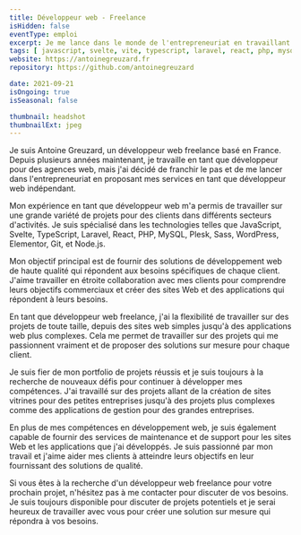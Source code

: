 ```yaml
---
title: Développeur web - Freelance
isHidden: false
eventType: emploi
excerpt: Je me lance dans le monde de l'entrepreneuriat en travaillant pour des agences web.
tags: [ javascript, svelte, vite, typescript, laravel, react, php, mysql, plesk, sass, wordpress, elementor, git, nodedotjs, bootstrap, tailwindcss, phpstorm, roots, netlify, cloudflare ]
website: https://antoinegreuzard.fr
repository: https://github.com/antoinegreuzard

date: 2021-09-21
isOngoing: true
isSeasonal: false

thumbnail: headshot
thumbnailExt: jpeg
---
```


Je suis Antoine Greuzard, un développeur web freelance basé en France. Depuis plusieurs années maintenant, je travaille
en tant que développeur pour des agences web, mais j'ai décidé de franchir le pas et de me lancer dans l'entrepreneuriat
en proposant mes services en tant que développeur web indépendant.

Mon expérience en tant que développeur web m'a permis de travailler sur une grande variété de projets pour des clients
dans différents secteurs d'activités. Je suis spécialisé dans les technologies telles que JavaScript, Svelte,
TypeScript, Laravel, React, PHP, MySQL, Plesk, Sass, WordPress, Elementor, Git, et Node.js.

Mon objectif principal est de fournir des solutions de développement web de haute qualité qui répondent aux besoins
spécifiques de chaque client. J'aime travailler en étroite collaboration avec mes clients pour comprendre leurs
objectifs commerciaux et créer des sites Web et des applications qui répondent à leurs besoins.

En tant que développeur web freelance, j'ai la flexibilité de travailler sur des projets de toute taille, depuis des
sites web simples jusqu'à des applications web plus complexes. Cela me permet de travailler sur des projets qui me
passionnent vraiment et de proposer des solutions sur mesure pour chaque client.

Je suis fier de mon portfolio de projets réussis et je suis toujours à la recherche de nouveaux défis pour continuer à
développer mes compétences. J'ai travaillé sur des projets allant de la création de sites vitrines pour des petites
entreprises jusqu'à des projets plus complexes comme des applications de gestion pour des grandes entreprises.

En plus de mes compétences en développement web, je suis également capable de fournir des services de maintenance et de
support pour les sites Web et les applications que j'ai développés. Je suis passionné par mon travail et j'aime aider
mes clients à atteindre leurs objectifs en leur fournissant des solutions de qualité.

Si vous êtes à la recherche d'un développeur web freelance pour votre prochain projet, n'hésitez pas à me contacter pour
discuter de vos besoins. Je suis toujours disponible pour discuter de projets potentiels et je serai heureux de
travailler avec vous pour créer une solution sur mesure qui répondra à vos besoins.
